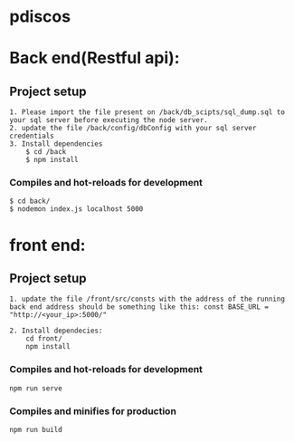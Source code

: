 # pdiscos

# Back end(Restful api):

## Project setup
```
1. Please import the file present on /back/db_scipts/sql_dump.sql to your sql server before executing the node server.
2. update the file /back/config/dbConfig with your sql server credentials
3. Install dependencies
    $ cd /back
    $ npm install
```

### Compiles and hot-reloads for development
```
$ cd back/
$ nodemon index.js localhost 5000
```

# front end:
## Project setup
```
1. update the file /front/src/consts with the address of the running back end address should be something like this: const BASE_URL = "http://<your_ip>:5000/"

2. Install dependecies:
    cd front/
    npm install
```

### Compiles and hot-reloads for development
```
npm run serve
```

### Compiles and minifies for production
```
npm run build
```